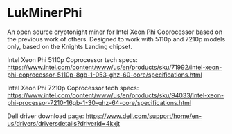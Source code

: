 # LukMinerPhi
An open source cryptonight miner for Intel Xeon Phi Coprocessor based on the previous work of others.
Designed to work with 5110p and 7210p models only, based on the Knights Landing chipset.

Intel Xeon Phi 5110p Coprocessor tech specs: 
https://www.intel.com/content/www/us/en/products/sku/71992/intel-xeon-phi-coprocessor-5110p-8gb-1-053-ghz-60-core/specifications.html

Intel Xeon Phi 7210p Coprocessor tech specs: 
https://www.intel.com/content/www/us/en/products/sku/94033/intel-xeon-phi-processor-7210-16gb-1-30-ghz-64-core/specifications.html

Dell driver download page: 
https://www.dell.com/support/home/en-us/drivers/driversdetails?driverid=4kxjt

